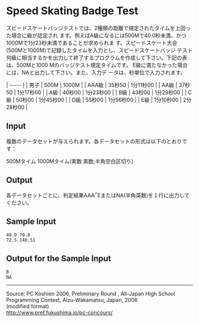 # Speed Skating Badge Test

スピードスケートバッジテストでは、2種類の距離で規定されたタイムを上回った場合に級が認定され ます。例えばA級になるには500Mで40.0秒未満、かつ1000Mで1分23秒未満であることが求められま す。スピードスケート大会(500Mと1000M)で記録したタイムを入力とし、スピードスケートバッジ テスト何級に相当するかを出力して終了するプログラムを作成して下さい。下記の表は、500Mと1000 Mのバッジテスト規定タイムです。 E級に満たなかった場合には、NAと出力して下さい。また、入力デ ータは、秒単位で入力されます。

| ----- |
|  男子 |  500M |  1000M |
| AAA級 |  35秒50 |  1分11秒00 |
|  AA級  |  37秒50 |  1分17秒00 |
|  A級  |  40秒00 |  1分23秒00 |
|  B級  |  43秒00 |  1分29秒00 |
|  C級  |  50秒00 |  1分45秒00 |
|  D級  |  55秒00 |  1分56秒00 |
|  E級  | 1分10秒00  | 2分28秒00 |

## Input

複数のデータセットが与えられます。各データセットの形式は以下のとおりです：

500Mタイム 1000Mタイム(実数 実数;半角空白区切り)

## Output

各データセットごとに、判定結果AAA‾EまたはNA(半角英数)を１行に出力してください。

## Sample Input

    40.0 70.0
    72.5 140.51

## Output for the Sample Input

    B
    NA

* * *

Source: PC Koshien 2006, Preliminary Round , All-Japan High School Programming Contest, Aizu-Wakamatsu, Japan, 2006   
(modified format)   
<http://www.pref.fukushima.jp/pc-concours/>